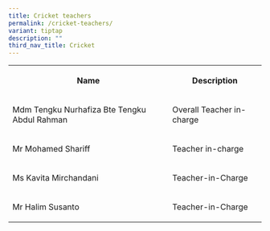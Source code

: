 ```yaml
---
title: Cricket teachers
permalink: /cricket-teachers/
variant: tiptap
description: ""
third_nav_title: Cricket
---
```

<table style="minWidth: 50px">
<colgroup>
<col>
<col>
</colgroup>
<tbody>
<tr>
<th rowspan="1" colspan="1">
<p>Name</p>
</th>
<th rowspan="1" colspan="1">
<p>Description</p>
</th>
</tr>
<tr>
<td rowspan="1" colspan="1">
<p>Mdm Tengku Nurhafiza Bte Tengku Abdul Rahman</p>
</td>
<td rowspan="1" colspan="1">
<p>Overall Teacher in-charge</p>
</td>
</tr>
<tr>
<td rowspan="1" colspan="1">
<p>Mr Mohamed Shariff</p>
</td>
<td rowspan="1" colspan="1">
<p>Teacher in-charge</p>
</td>
</tr>
<tr>
<td rowspan="1" colspan="1">
<p>Ms Kavita Mirchandani</p>
</td>
<td rowspan="1" colspan="1">
<p>Teacher-in-Charge</p>
</td>
</tr>
<tr>
<td rowspan="1" colspan="1">
<p>Mr Halim Susanto</p>
</td>
<td rowspan="1" colspan="1">
<p>Teacher-in-Charge</p>
</td>
</tr>
</tbody>
</table>
<p></p>